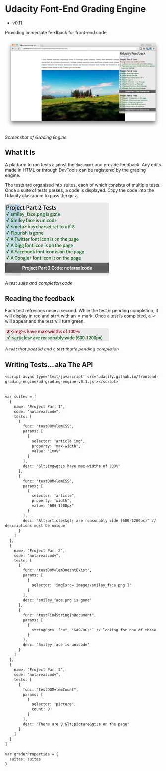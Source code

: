 # Udacity Font-End Grading Engine
 - v0.11

Providing immediate feedback for front-end code

![Screenshot of Grading Engine](images/overview.png)

*Screenshot of Grading Engine*

## What It Is ##

A platform to run tests against the `document` and provide feedback. Any edits made in HTML or through DevTools can be registered by the grading engine.

The tests are organized into suites, each of which consists of multiple tests. Once a suite of tests passes, a code is displayed. Copy the code into the Udacity classroom to pass the quiz.

![A test suite and completion code](images/suite_with_code.png)

*A test suite and completion code*

## Reading the feedback ##

Each test refreshes once a second. While the test is pending completion, it will display in red and start with an ✗ mark. Once a test is completed, a ✓ will appear and the test will turn green.

![A test that passed and a test that's pending completion](images/correct_and_incorrect.png)

*A test that passed and a test that's pending completion*

## Writing Tests... aka The API ##

    <script async type='text/javascript' src='udacity.github.io/frontend-grading-engine/ud-grading-engine-v0.1.js'></script>`


    var suites = [
      {
        name: "Project Part 1",
        code: "notarealcode",
        tests: [
          {
            func: "testDOMelemCSS",
            params: [
              {
                selector: "article img",
                property: "max-width",
                value: "100%"
              }
            ],
            desc: "&lt;img&gt;s have max-widths of 100%"
          },
          {
            func: "testDOMelemCSS",
            params: [
              {
                selector: "article",
                property: "width",
                value: "600-1200px"
              }
            ],
            desc: "&lt;articles&gt; are reasonably wide (600-1200px)" // descriptions must be unique
          }
        ]
      },
      {
        name: "Project Part 2",
        code: "notarealcode",
        tests: [
          {
            func: "testDOMelemDoesntExist",
            params: [
              {
                selector: "img[src='images/smiley_face.png']"
              }
            ],
            desc: "smiley_face.png is gone"
          },
          {
            func: "testFindStringInDocument",
            params: [
              {
                stringOpts: ["☺", "&#9786;"] // looking for one of these
              }
            ],
            desc: "Smiley face is unicode"
          }
        ]
      },
      {
        name: "Project Part 3",
        code: "notarealcode",
        tests: [
          {
            func: "testDOMelemCount",
            params: [
              {
                selector: "picture",
                count: 8
              }
            ],
            desc: "There are 8 &lt;picture&gt;s on the page"
          }
        ]
      }
    ]

    var graderProperties = {
      suites: suites
    }



